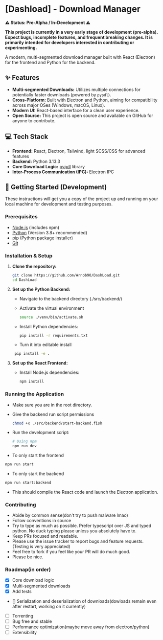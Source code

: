 # [Dashload] - Download Manager

**⚠️ Status: Pre-Alpha / In-Development ⚠️**

**This project is currently in a very early stage of development (pre-alpha). Expect bugs, incomplete features, and frequent breaking changes. It is primarily intended for developers interested in contributing or experimenting.**

A modern, multi-segmented download manager built with React (Electron) for the frontend and Python for the backend.

## ✨ Features

- **Multi-segmented Downloads:** Utilizes multiple connections for potentially faster downloads (powered by `pypdl`).
- **Cross-Platform:** Built with Electron and Python, aiming for compatibility across major OSes (Windows, macOS, Linux).
- **Modern UI:** React-based interface for a clean user experience.
- **Open Source:** This project is open source and available on GitHub for anyone to contribute.

## 💻 Tech Stack

- **Frontend:** React, Electron, Tailwind, light SCSS/CSS for advanced features
- **Backend:** Python 3.13.3
- **Core Download Logic:** [pypdl](https://github.com/matthewg/pypdl) library
- **Inter-Process Communication (IPC):** Electron IPC

## 🚀 Getting Started (Development)

These instructions will get you a copy of the project up and running on your local machine for development and testing purposes.

### Prerequisites

- [Node.js](https://nodejs.org/) (includes npm)
- [Python](https://www.python.org/) (Version 3.8+ recommended)
- [pip](https://pip.pypa.io/en/stable/installation/) (Python package installer)
- [Git](https://git-scm.com/)

### Installation & Setup

1. **Clone the repository:**

   ```bash
   git clone https://github.com/Arnob90/DashLoad.git
   cd DashLoad
   ```

2. **Set up the Python Backend:**

   - Navigate to the backend directory (./src/backend/)
   - Activate the virtual environment

     ```bash
     source ./venv/bin/activate.sh
     ```

   - Install Python dependencies:

     ```bash
     pip install -r requirements.txt
     ```

   - Turn it into editable install

   ```bash
    pip install -e .
   ```

3. **Set up the React Frontend:**

   - Install Node.js dependencies:

     ```bash
     npm install
     ```

### Running the Application

- Make sure you are in the root directory.
- Give the backend run script permissions

  ```bash
  chmod +x ./src/backend/start-backend.fish
  ```

- Run the development script:

  ```bash
  # Using npm
  npm run dev
  ```

- To only start the frontend

```bash
npm run start
```

- To only start the backend

```bash
npm run start:backend
```

- This should compile the React code and launch the Electron application.

### Contributing

- Abide by common sense(don't try to push malware lmao)
- Follow conventions in source
- Try to type as much as possible. Prefer typescript over JS and typed python. No duck typing please unless you absolutely have to.
- Keep PRs focused and readable.
- Please use the issue tracker to report bugs and feature requests. (Testing is very appreciated)
- Feel free to fork if you feel like your PR will do much good.
- Please be nice.

### Roadmap(in order)

- [x] Core download logic
- [x] Multi-segmented downloads
- [x] Add tests
- [] Serialization and deserialization of downloads(dowloads remain even after restart, working on it currently)
- [ ] Torrenting
- [ ] Bug free and stable
- [ ] Performance optimization(maybe move away from electron/python)
- [ ] Extensibility
